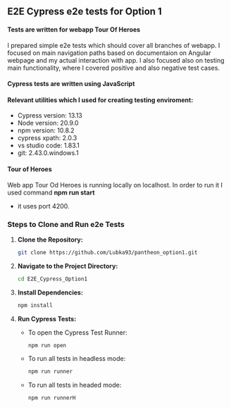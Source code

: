 ## E2E Cypress e2e tests for Option 1

#### Tests are written for webapp Tour Of Heroes

I prepared simple e2e tests which should cover all branches of webapp. I focused on main navigation paths based on documentaion on Angular webpage and my actual interaction with app. I also focused also on testing main functionality, where I covered positive and also negative test cases.



#### Cypress tests are written using JavaScript

#### Relevant utilities which I used for creating testing enviroment:

- Cypress version: 13.13
- Node version: 20.9.0
- npm version: 10.8.2 
- cypress xpath: 2.0.3
- vs studio code: 1.83.1
- git: 2.43.0.windows.1


#### Tour of Heroes
Web app Tour Od Heroes is running locally on localhost. In order to run it I used command **npm run start**
- it uses port 4200.


### Steps to Clone and Run e2e Tests

1. **Clone the Repository:**
    ```bash
    git clone https://github.com/Lubka93/pantheon_option1.git
    ```

2. **Navigate to the Project Directory:**
    ```bash
    cd E2E_Cypress_Option1
    ```

3. **Install Dependencies:**
    ```bash
    npm install
    ```

4. **Run Cypress Tests:**
    - To open  the Cypress Test Runner:
        ```bash
        npm run open
        ```
    - To run all tests in headless mode:
        ```bash
        npm run runner
        ```
    - To run all tests in headed mode:
        ```bash
        npm run runnerH
        ```
